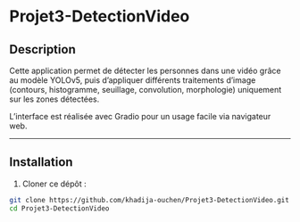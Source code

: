 # Projet3-DetectionVideo

## Description

Cette application permet de détecter les personnes dans une vidéo grâce au modèle YOLOv5, puis d’appliquer différents traitements d’image (contours, histogramme, seuillage, convolution, morphologie) uniquement sur les zones détectées.

L’interface est réalisée avec Gradio pour un usage facile via navigateur web.

---

## Installation

1. Cloner ce dépôt :

```bash
git clone https://github.com/khadija-ouchen/Projet3-DetectionVideo.git
cd Projet3-DetectionVideo
